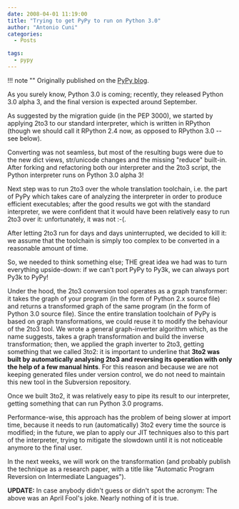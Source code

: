 ```yaml
---
date: 2008-04-01 11:19:00
title: "Trying to get PyPy to run on Python 3.0"
author: "Antonio Cuni"
categories:
  - Posts

tags:
  - pypy
---
```


!!! note ""
    Originally published on the [PyPy blog](https://pypy.org/posts/2008/04/trying-to-get-pypy-to-run-on-python-30-5082015544752137606.html).


<html><body><p>As you surely know, Python 3.0 is coming; recently, they released
Python 3.0 alpha 3, and the final version is expected around
September.
</p>
<!-- more -->

<p>As suggested by the migration guide (in the PEP 3000), we started by applying
2to3 to our standard interpreter, which is written in RPython (though
we should call it RPython 2.4 now, as opposed to RPython 3.0 -- see
below).</p>
<p>Converting was not seamless, but most of the resulting bugs were due to the
new dict views, str/unicode changes and the missing "reduce" built-in.
After forking and refactoring both our interpreter and the 2to3 script,
the Python interpreter runs on Python 3.0 alpha 3!</p>
<p>Next step was to run 2to3 over the whole translation toolchain,
i.e. the part of PyPy which takes care of analyzing the interpreter in
order to produce efficient executables; after the good results we got
with the standard interpreter, we were confident that it would have
been relatively easy to run 2to3 over it: unfortunately, it was not
:-(.</p>
<p>After letting 2to3 run for days and days uninterrupted, we decided to
kill it: we assume that the toolchain is simply too complex to be
converted in a reasonable amount of time.</p>
<p>So, we needed to think something else; THE great idea we had was to
turn everything upside-down: if we can't port PyPy to Py3k, we can
always port Py3k to PyPy!</p>
<p>Under the hood, the 2to3 conversion tool operates as a graph
transformer: it takes the graph of your program (in the form of Python
2.x source file) and returns a transformed graph of the same program
(in the form of Python 3.0 source file).  Since the entire translation
toolchain of PyPy is based on graph transformations, we could reuse it
to modify the behaviour of the 2to3 tool.  We wrote a general
graph-inverter algorithm which, as the name suggests, takes a graph
transformation and build the inverse transformation; then, we applied
the graph inverter to 2to3, getting something that we called 3to2: it
is important to underline that <strong>3to2 was built by automatically
analysing 2to3 and reversing its operation with only the help of a few
manual hints</strong>. For this reason and because we are not keeping generated
files under version control, we do not need to maintain this new tool in
the Subversion repository.</p>
<p>Once we built 3to2, it was relatively easy to pipe its result to our
interpreter, getting something that can run Python 3.0 programs.</p>
<p>Performance-wise, this approach has the problem of being slower at
import time, because it needs to run (automatically) 3to2 every time
the source is modified; in the future, we plan to apply our JIT
techniques also to this part of the interpreter, trying to mitigate the
slowdown until it is not noticeable anymore to the final user.</p>
<p>In the next weeks, we will work on the transformation (and probably publish
the technique as a research paper, with a title like "Automatic Program
Reversion on Intermediate Languages").</p>
<p><strong>UPDATE:</strong> In case anybody didn't guess or didn't spot the acronym: The above
was an April Fool's joke. Nearly nothing of it is true.</p></body></html>